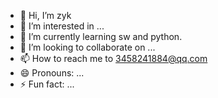 - 👋 Hi, I’m zyk
- 👀 I’m interested in ...
- 🌱 I’m currently learning sw and python.
- 💞️ I’m looking to collaborate on ...
- 📫 How to reach me to 3458241884@qq.com
- 😄 Pronouns: ...
- ⚡ Fun fact: ...

<!---
zyktom/zyktom is a ✨ special ✨ repository because its `README.md` (this file) appears on your GitHub profile.
You can click the Preview link to take a look at your changes.
--->
